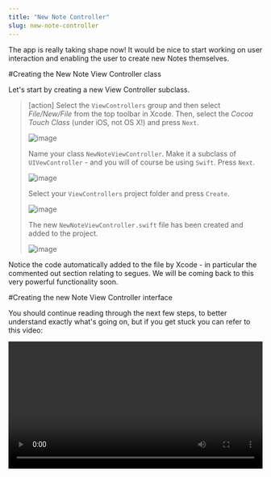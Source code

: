 ```yaml
---
title: "New Note Controller"
slug: new-note-controller
---
```


The app is really taking shape now! It would be nice to start working on user interaction and enabling the user to create new Notes themselves.

#Creating the New Note View Controller class

Let's start by creating a new View Controller subclass.

> [action]
> Select the `ViewControllers` group and then select *File/New/File* from the top toolbar in Xcode. Then, select the *Cocoa Touch Class* (under iOS, not OS X!) and press `Next`.
>
> ![image](new_controller_1.png)
>
> Name your class `NewNoteViewController`. Make it a subclass of `UIVewController` - and you will of course be using `Swift`. Press `Next`.
>
> ![image](new_controller_2.png)
>
> Select your `ViewControllers` project folder and press `Create`.
>
> ![image](new_controller_3.png)
>
> The new `NewNoteViewController.swift` file has been created and added to the project.
>
> ![image](new_controller_4.png)

Notice the code automatically added to the file by Xcode - in particular the commented out section relating to segues. We will be coming back
to this very powerful functionality soon.

#Creating the new Note View Controller interface

You should continue reading through the next few steps, to better understand exactly what's going on, but if you get stuck you can refer to this video:

<video width="100%" controls>
  <source src="https://s3.amazonaws.com/mgwu-misc/SA2015/AddViewControllerAndSetUpNavigation.mp4" type="video/mp4">

Now let's connect the new View Controller to `Main.storyboard` so users can create their own notes.

> [action]
> 1. Open `Main.storyboard` and drag in a *View Controller* from the object library.  
> 2. Assign *Custom Class* identifier to `NewNoteViewController` so it'll use the Swift file we just created above. This should also change this *View Controller's* name to "New Note View Controller" in the *Document Outline*.
>
> ![image](new_controller_5.png)

#Navigation

As you can see, the new view controller is currently missing the navigation bar that the rest of the app has. Lets care of this.

> [action]
> On the 'NotesViewController', control click the little circular yellow view controller icon and drag it to the 'NewNotesViewController'. After letting go, select the 'show' option in the little black box. We don't need a segue identifier in this case. We just need this generic segue to provide us with the nav bar and let the navigation controller know it has to manage a new view controller on the stack.
> ![image](create_blank_segue.png)
> ![image](blank_show_segue.png)

Now let's give our navigation bar on the `NotesViewController` a title and insert an add button to allow users to create a new note. When this button is pressed the app will navigate to our NewNoteViewController.

> [action]
> Select `NotesViewController` in Interface Builder, then select the `Navigation Item`, ensure you have the *Attributes Inspector* open, and rename *Title* to "Dashboard".

>
> ![image](navigation_item_1.png)
>
> 1. Find `Bar Button Item` in the *Objects Library*.
> 2. Drag this new bar button to the top left of your `Dashboard` `Navigation Item`
> 3. Select this newly created `Bar Button Item` and change the `Identifier` to `Add`.
>
> ![image](navigation_item_2.png)

Great! Now how do we connect the `Add` button to the `New Note View Controller`?  

Segue to the rescue!

#Segues

A segue is a smooth transition. (Pronounced SEG-way, to avoid that awkward interview moment)
Segues allow you to easily create transitions from one View Controller to another. You will be happy to know they are nice and easy to use.

Let's try one out right now and connect our '+' button to the `New Note View Controller`.

> [action]
> Select the `Add` Bar Button Item then *Ctrl-Drag* this to the `New Note View Controller`.
>
> ![image](add_create_segue_1.png)

You will be presented with an additional dialog of segue types: for now we are going to use *Show*.  This will push the `New Note View Controller` to the top of
the Navigation stack.

![image](action_segue_1.png)

It's useful to add an *Identifier* to our segue. It comes in handy when you want to perform actions based upon the segue identifier, like Save, Add, or Delete.

Let's add an identifier to our new segue.

> [action]
> 1. Select the segue.
> 2. Open the *Attributes Inspector* and set the segue's identifier to `Add`
>
> ![image](add_segue_identifier.png)
>

Feel free to move your controllers around your storyboard so everything lines up just how you like it :)

OK, time to Run the App!
Wooo Hoo! You can select Add and the app will now *Segue* into our New Note View Controller.

![image](screen_dashboard.png) ![image](screen_new_note.png)

#New Note Navigation Options

Let's add some traditional navigation options to our `New Note View Controller`. What actions would a user typically want to do?
Well....

- Cancel
- Save

Those look like a good start.  See if you can implement the following by yourself:

> [action]
>
> 1. Add and rename a new Navigation Item to `Add New Note`
> 2. Add a `Cancel` `Bar Button Item` on the left hand side of the bar.
> 2. Add a `Save` `Bar Button Item` on the right hand side of the bar.

Here's a possible solution:

> [solution]
> You need to set the button identifiers.
>
This should look as follows:
>
> ![image](new_note_bar.png)
>

Awesome! You have some buttons ready. But what should they be connected to?
Well, you could create some new methods for each action in the `New Note View Controller`. However, we are going to look at using *unwindToSegue* to
help manage our navigation stack, centralise our action functions and reduce code.

#What is unwindToSegue

As the name suggests, it will 'unwind' the current stack. Remember when our `New Note View Controller` was moved to the front after we pressed the + button?
This will perform the opposite and return our root `Notes View Controller` to the front.  
A segue will be used to transition between scenes. We can use the segue identifier to let us know which actions we need to perform.

Let's add this function and segue our new bar button items.

> [action]
> Open `NotesViewController.swift` and add the following function to the class.
>
    @IBAction func unwindToSegue(segue: UIStoryboardSegue) {
>
        if let identifier = segue.identifier {
            println("Identifier \(identifier)")
        }
    }
>
>
Now drag both the *Cancel* and *Save* bar buttons in `New Note View Controller` to the `Exit` Icon.  You will be presented with a popup to
select the `IBAction` to connect to.
>
> ![image](unwind_connection_baritems.png)
> ![image](popup_unwindtosegue.png)

You should now see the segues in the `Notes View Controller` outline.

![image](unwind_segue_selection.png)

> [action]
> Select the first segue in the list. This will be the `Cancel` `Bar Item` connection.
> Open the *Attributes Inspector* and set the identifier to 'Cancel'.
> Select the next segue in the list and give it an identifier of 'Save'.

Run your App!

Go ahead and click the *Add* button to add a new note. Then hit *cancel*. Click add again, then hit *save.*  Then take a look at your console output in the debug window.
You can see we now know which buttons are being pressed! It's good to get a feel for the flow of your app.

![image](debug_identifiers.png)

When the user hits `Cancel` we don't really need to do anything. However, when they `Save`, we want to add a new Note.  Before we tackle user
input, let's ensure our process to save works.

#Creating Data

First of all, we are going to create a new Note in our `NewNoteViewController`. We will do this in our `prepareForSegue` function.
This code block was auto-generated by Xcode and commented out.

> [action]
> Open `NewNoteViewController.swift`.
> 1. Add a variable to the class to hold our new Note.
> 2. Uncomment the `prepareForSegue` function and set up a dummy Note with a little bit of content.
> Hint: Look at `viewDidLoad` in `NotesViewController` to see this process.

Here's a possible solution:

> [solution]
> Adding a note variable:
>
    class NewNoteViewController: UIViewController {
        var currentNote: Note?
>
> Creating a new note and populating with dummy content:
>
    override func prepareForSegue(segue: UIStoryboardSegue, sender: AnyObject?) {
        // Get the new view controller using segue.destinationViewController.
        // Pass the selected object to the new view controller.
>
        currentNote = Note()
        currentNote!.title   = "Super Simple New Note"
        currentNote!.content = "Yet More Content"
    }
>

#Saving Data

Great. Now whenever you navigate to `Add New Note`, a new note will be created. However, once you exit this controller the note will be lost and forgotten about.
We need something to grab this Note data and save it when the user presses the `Save` button.
We've already seen that we are alerted through our `unwindSegue` when the `Add` action is performed. So let's look there.

> [action]
> Open `NotesViewController.swift` and locate the `unwindToSegue` function.  Modify your code as follows:

>
   if let identifier = segue.identifier {
            let realm = Realm()
>
>           switch identifier {
            case "Save":
                let source = segue.sourceViewController as! NewNoteViewController //1
>
                realm.write() {
                    realm.add(source.currentNote!)
                }
>
            default:
                println("No one loves \(identifier)")
            }
>
            notes = realm.objects(Note).sorted("modificationDate", ascending: false) //2
        }
>

You are using a switch statement here, and I know what you're thinking. Normally for only one case, you would use an `if` statement, right? However, we will be expanding this `switch` statement with additional use cases.
As it stands, we have just added support for our `Save Action`.

Take a look at the numbered comments in the code. Here's what they mean:
1. We need to grab a reference to the outgoing controller, which in this case is our `New Note View Controller`. We do this to gain access to the `currentNote` variable that holds the new Note object.
2. Realm allows for advanced sorting and query functionality for its stored objects. Previously, we just grabbed all Note objects without any regard for order. This change makes the app more useful and orders by the most recent `modificationDate`.

Before you run the app, let's tidy up the `viewDidLoad()` function in `NotesViewController`. Previously, you added test code to create a new Note every time the app is run.  Time to tidy this code up now.

> [action]
> Modify your `viewDidLoad()` method to read as follows:
>
    override func viewDidLoad() {
        let realm = Realm()
        super.viewDidLoad()
        tableView.dataSource = self
>
        notes = realm.objects(Note).sorted("modificationDate", ascending: false)
    }
>

Run the app! You will notice it's still filled with all the previously added Notes - time to reset everything.

> [action]
> With the simulator in focus, select `iOS Simulator\Reset Content and Settings...` then quit the simulator.

Run the App again! This time your Table View should be empty.

> [action]
> Select `Add` and then `Save`.

Woo hoo, the app should now return to the Dashboard and you will see the note has been added. Good work.

#Adding the Table View Delegate

We touched upon the Table View Delegate in the *Introduction To Table Views* chapter, but we didn't implement it at the time as it wasn't required at that point. However, now
would be a great time to add an `Extension` to the `Notes View Controller` to implement this delegate so we can handle editing of an existing row or deletion of a row.

> [action]
> Open `NotesViewController.swift` and add the following code to the end of your file:
>
    extension NotesViewController: UITableViewDelegate {
>
        func tableView(tableView: UITableView, didSelectRowAtIndexPath indexPath: NSIndexPath) {
            //selectedNote = notes[indexPath.row]      //1
            //self.performSegueWithIdentifier("ShowExistingNote", sender: self)     //2
        }
>
        // 3
        func tableView(tableView: UITableView, canEditRowAtIndexPath indexPath: NSIndexPath) -> Bool {
            return true
        }
>
        // 4
        func tableView(tableView: UITableView, commitEditingStyle editingStyle: UITableViewCellEditingStyle, forRowAtIndexPath indexPath: NSIndexPath) {
            if (editingStyle == .Delete) {
                let note = notes[indexPath.row] as Object
>
                let realm = Realm()
>
                realm.write() {
                    realm.delete(note)
                }
>
                notes = realm.objects(Note).sorted("modificationDate", ascending: false)
            }
        }
>
    }
>

So what is going on here? Remeber you can Alt-Click on a function to quickly get an overview of what it does.

The first function informs us that a row has been selected. You will notice these lines have been commented out.

*Comment Review*

1. When a note has been selected, we want to assign this note to a variable for easy access. When a row is selected, the row index is passed as a parameter so
we can grab the correct note object using the `objectAtIndex` method.

2. We will be performing a segue to a new Note Display View Controller (you will add this soon) that will display the selected note.

> [action]
> Can you add a `selectedNote` variable to the class to store the selected Note?
> **Hint* you need to uncomment the first commented line so the `selectedNote` can be assigned.

Before you set up the Note Display View Controller, let's look at 3 and 4.

3. This function is used to check if a row can be edited. In our app we would always like this behaviour, so it will always return true.
4. This function is activated when you left swipe your Table View to enter edit mode and are presented with the option to *Delete* the selected row.

Run the app. Oh no, it doesn't do any of this :(  
This is because we need tell the Table View where it can find the delegate methods.

#Setting The Delegate

> [action]
> See if you can add the `delegate` yourself. It's very similar to setting the `dataSource` and can come straight after this code.

Here's the solution:

> [solution]
> Add these two lines to your `viewDidLoad`:
>
    tableView.dataSource = self
    tableView.delegate = self
>

Run the app! Give it a left swipe. Oh no, it swipes left but I can't see the `Delete` button :(

We need to go back and add some contraints to ensure the Table View fits our device view.

#Adding a Constraint

> [action]
> Open up your `Dashboard Scene` in `Main.storyboard` and select the `Table View`. Then select the icon on the bottom left of the storyboard that looks like a [TIE fighter](http://icons.iconarchive.com/icons/jonathan-rey/star-wars-vehicles/256/Tie-Fighter-03-icon.png) - this is the Constraint Editor. By adding some constraints to our table view, we can make space for the automatically generated *Delete* button:
>
> <video width="100%" controls>
  <source src="https://s3.amazonaws.com/mgwu-misc/SA2015/AddTableviewConstraints.mov" type="video/mp4">>>
>

Great! Your Notes app has progressed nicely. You can now perform note management actions and have implemented the Table View delegate.  

Time to move on and create a new controller to display the contents of a note and allow us to modify the contents.
